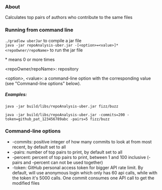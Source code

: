 ### About

Calculates top pairs of authors who contribute to the same files

### Running from command line

`./gradlew uberJar` to compile a jar file\
`java -jar repoAnalysis-uber.jar -[<option>=<value>]* <repoOwner/repoName>` to run the jar file

\* means 0 or more times

\<repoOwner/repoName>: repository

\<option>, \<value>: a command-line option with the corresponding value (see "Command-line options" below).

##### Examples:

`java -jar build/libs/repoAnalysis-uber.jar fizz/buzz`

`java -jar build/libs/repoAnalysis-uber.jar -commits=200 -token=github_pat_123456789abc -pairs=5 fizz/buzz`

### Command-line options

- -commits: positive integer of how many commits to look at from most recent, by default set to all 
- -pairs: number of top pairs to print, by default set to all
- -percent: percent of top pairs to print, between 1 and 100 inclusive (-pairs and -percent can not be used together)
- -token: GitHub personal access token for bigger API rate limit. By default, will use anonymous login which only has 60 api calls, while with the token it's 5000 calls. One commit consumes one API call to get the modified files